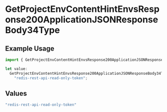 # GetProjectEnvContentHintEnvsResponse200ApplicationJSONResponseBody34Type

## Example Usage

```typescript
import { GetProjectEnvContentHintEnvsResponse200ApplicationJSONResponseBody34Type } from "@vercel/sdk/models/operations/getprojectenv.js";

let value:
  GetProjectEnvContentHintEnvsResponse200ApplicationJSONResponseBody34Type =
    "redis-rest-api-read-only-token";
```

## Values

```typescript
"redis-rest-api-read-only-token"
```
